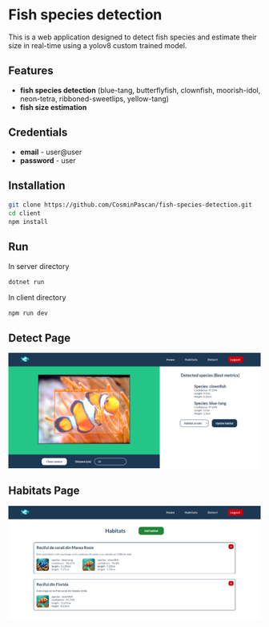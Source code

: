 # Fish species detection 
This is a web application designed to detect fish species and estimate their size in real-time using a yolov8 custom trained model.

## Features
- **fish species detection** (blue-tang, butterflyfish, clownfish, moorish-idol, neon-tetra, ribboned-sweetlips, yellow-tang)
- **fish size estimation**

## Credentials
- **email** - user@user
- **password** - user

## Installation

```bash
git clone https://github.com/CosminPascan/fish-species-detection.git
cd client
npm install
```

## Run

In server directory

```bash
dotnet run
```

In client directory

```bash
npm run dev
```

## Detect Page

![alt text](images/image_1.png)

## Habitats Page

![alt text](images/image_2.png)